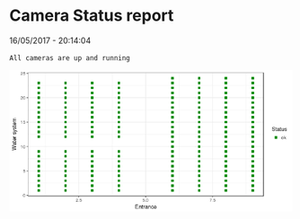 Camera Status report
================
16/05/2017 - 20:14:04

    All cameras are up and running

![](camreport_files/figure-markdown_github/unnamed-chunk-2-1.png)
